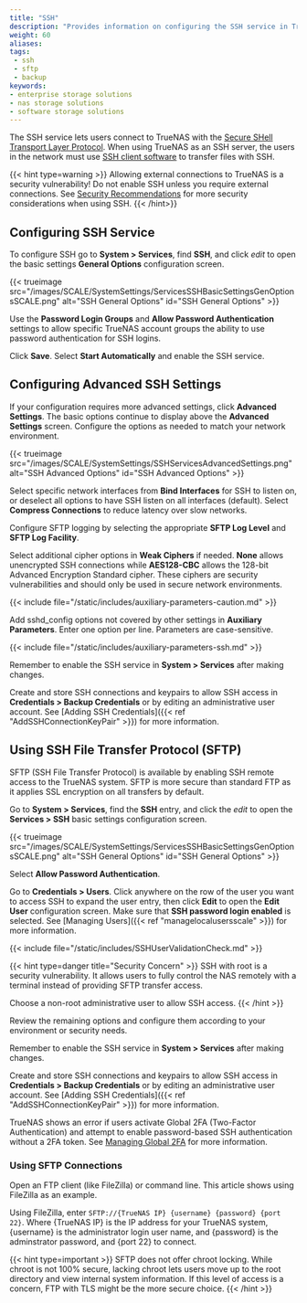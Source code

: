 ```yaml
---
title: "SSH"
description: "Provides information on configuring the SSH service in TrueNAS and using an SFTP connection."
weight: 60
aliases: 
tags:
 - ssh
 - sftp
 - backup
keywords:
- enterprise storage solutions
- nas storage solutions
- software storage solutions
---
```


The SSH service lets users connect to TrueNAS with the [Secure SHell Transport Layer Protocol](https://tools.ietf.org/html/rfc4253).
When using TrueNAS as an SSH server, the users in the network must use [SSH client software](https://www.bing.com/search?q=SSH%20client%20software) to transfer files with SSH.

{{< hint type=warning >}}
Allowing external connections to TrueNAS is a security vulnerability!
Do not enable SSH unless you require external connections.
See [Security Recommendations](https://www.truenas.com/docs/solutions/optimizations/security/) for more security considerations when using SSH.
{{< /hint>}}

## Configuring SSH Service

To configure SSH go to **System > Services**, find **SSH**, and click <i class="material-icons" aria-hidden="true" title="Configure">edit</i> to open the basic settings **General Options** configuration screen.

{{< trueimage src="/images/SCALE/SystemSettings/ServicesSSHBasicSettingsGenOptionsSCALE.png" alt="SSH General Options" id="SSH General Options" >}}

Use the **Password Login Groups** and **Allow Password Authentication** settings to allow specific TrueNAS account groups the ability to use password authentication for SSH logins.

Click **Save**. Select **Start Automatically** and enable the SSH service.

## Configuring Advanced SSH Settings
If your configuration requires more advanced settings, click **Advanced Settings**.
The basic options continue to display above the **Advanced Settings** screen.
Configure the options as needed to match your network environment.

{{< trueimage src="/images/SCALE/SystemSettings/SSHServicesAdvancedSettings.png" alt="SSH Advanced Options" id="SSH Advanced Options" >}}

Select specific network interfaces from **Bind Interfaces** for SSH to listen on, or deselect all options to have SSH listen on all interfaces (default).
Select **Compress Connections** to reduce latency over slow networks.

Configure SFTP logging by selecting the appropriate **SFTP Log Level** and **SFTP Log Facility**.

Select additional cipher options in **Weak Ciphers** if needed.
**None** allows unencrypted SSH connections while **AES128-CBC** allows the 128-bit Advanced Encryption Standard cipher.
These ciphers are security vulnerabilities and should only be used in secure network environments.

{{< include file="/static/includes/auxiliary-parameters-caution.md" >}}

Add sshd_config options not covered by other settings in **Auxiliary Parameters**.
Enter one option per line.
Parameters are case-sensitive.

{{< include file="/static/includes/auxiliary-parameters-ssh.md" >}}

Remember to enable the SSH service in **System > Services** after making changes.

Create and store SSH connections and keypairs to allow SSH access in **Credentials > Backup Credentials** or by editing an administrative user account.
See [Adding SSH Credentials]({{< ref "AddSSHConnectionKeyPair" >}}) for more information.

## Using SSH File Transfer Protocol (SFTP)

SFTP (SSH File Transfer Protocol) is available by enabling SSH remote access to the TrueNAS system.
SFTP is more secure than standard FTP as it applies SSL encryption on all transfers by default.

Go to **System > Services**, find the **SSH** entry, and click the <i class="material-icons" aria-hidden="true" title="Configure">edit</i> to open the **Services > SSH** basic settings configuration screen.

{{< trueimage src="/images/SCALE/SystemSettings/ServicesSSHBasicSettingsGenOptionsSCALE.png" alt="SSH General Options" id="SSH General Options" >}}

Select **Allow Password Authentication**.

Go to **Credentials > Users**. Click anywhere on the row of the user you want to access SSH to expand the user entry, then click **Edit** to open the **Edit User** configuration screen. Make sure that **SSH password login enabled** is selected. See [Managing Users]({{< ref "managelocalusersscale" >}}) for more information.

{{< include file="/static/includes/SSHUserValidationCheck.md" >}}

{{< hint type=danger title="Security Concern" >}}
SSH with root is a security vulnerability. It allows users to fully control the NAS remotely with a terminal instead of providing SFTP transfer access.

Choose a non-root administrative user to allow SSH access.
{{< /hint >}}

Review the remaining options and configure them according to your environment or security needs.

Remember to enable the SSH service in **System > Services** after making changes.

Create and store SSH connections and keypairs to allow SSH access in **Credentials > Backup Credentials** or by editing an administrative user account. See [Adding SSH Credentials]({{< ref "AddSSHConnectionKeyPair" >}}) for more information.

TrueNAS shows an error if users activate Global 2FA (Two-Factor Authentication) and attempt to enable password-based SSH authentication without a 2FA token. See [Managing Global 2FA](https://www.truenas.com/docs/scale/scaletutorials/systemsettings/advanced/manageglobal2fascale/) for more information.

### Using SFTP Connections

Open an FTP client (like FileZilla) or command line.
This article shows using FileZilla as an example.

Using FileZilla, enter `SFTP://{TrueNAS IP} {username} {password} {port 22}`. Where {TrueNAS IP} is the IP address for your TrueNAS system, {username} is the administrator login user name, and {password} is the adminstrator password, and {port 22} to connect.

{{< hint type=important >}}
SFTP does not offer chroot locking.
While chroot is not 100% secure, lacking chroot lets users move up to the root directory and view internal system information.
If this level of access is a concern, FTP with TLS might be the more secure choice.
{{< /hint >}}
